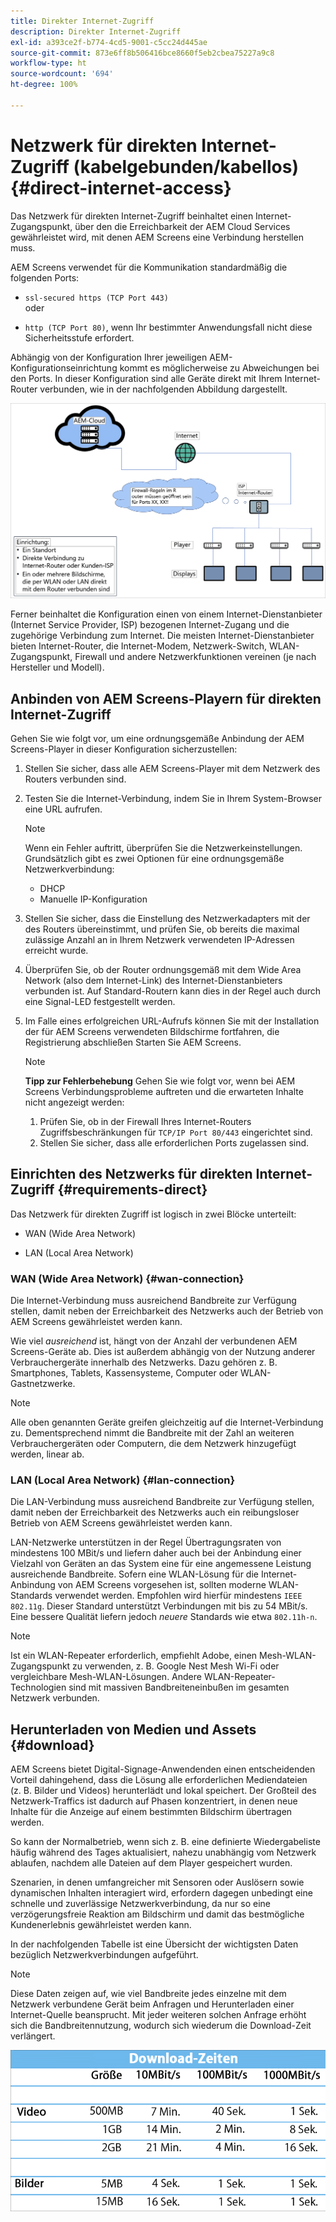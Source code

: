 ```yaml
---
title: Direkter Internet-Zugriff
description: Direkter Internet-Zugriff
exl-id: a393ce2f-b774-4cd5-9001-c5cc24d445ae
source-git-commit: 873e6ff8b506416bce8660f5eb2cbea75227a9c8
workflow-type: ht
source-wordcount: '694'
ht-degree: 100%

---
```


# Netzwerk für direkten Internet-Zugriff (kabelgebunden/kabellos) {#direct-internet-access}

Das Netzwerk für direkten Internet-Zugriff beinhaltet einen Internet-Zugangspunkt, über den die Erreichbarkeit der AEM Cloud Services gewährleistet wird, mit denen AEM Screens eine Verbindung herstellen muss.

AEM Screens verwendet für die Kommunikation standardmäßig die folgenden Ports:

* `ssl-secured https (TCP Port 443)`
  <br> oder</br>

* `http (TCP Port 80)`, wenn Ihr bestimmter Anwendungsfall nicht diese Sicherheitsstufe erfordert.

Abhängig von der Konfiguration Ihrer jeweiligen AEM-Konfigurationseinrichtung kommt es möglicherweise zu Abweichungen bei den Ports. In dieser Konfiguration sind alle Geräte direkt mit Ihrem Internet-Router verbunden, wie in der nachfolgenden Abbildung dargestellt.

![](/help/assets/direct-access-2.png)

Ferner beinhaltet die Konfiguration einen von einem Internet-Dienstanbieter (Internet Service Provider, ISP) bezogenen Internet-Zugang und die zugehörige Verbindung zum Internet. Die meisten Internet-Dienstanbieter bieten Internet-Router, die Internet-Modem, Netzwerk-Switch, WLAN-Zugangspunkt, Firewall und andere Netzwerkfunktionen vereinen (je nach Hersteller und Modell).

## Anbinden von AEM Screens-Playern für direkten Internet-Zugriff

Gehen Sie wie folgt vor, um eine ordnungsgemäße Anbindung der AEM Screens-Player in dieser Konfiguration sicherzustellen:

1. Stellen Sie sicher, dass alle AEM Screens-Player mit dem Netzwerk des Routers verbunden sind.
1. Testen Sie die Internet-Verbindung, indem Sie in Ihrem System-Browser eine URL aufrufen.

   >[!NOTE]
   >Wenn ein Fehler auftritt, überprüfen Sie die Netzwerkeinstellungen. Grundsätzlich gibt es zwei Optionen für eine ordnungsgemäße Netzwerkverbindung:
   >* DHCP
   >* Manuelle IP-Konfiguration

1. Stellen Sie sicher, dass die Einstellung des Netzwerkadapters mit der des Routers übereinstimmt, und prüfen Sie, ob bereits die maximal zulässige Anzahl an in Ihrem Netzwerk verwendeten IP-Adressen erreicht wurde.
1. Überprüfen Sie, ob der Router ordnungsgemäß mit dem Wide Area Network (also dem Internet-Link) des Internet-Dienstanbieters verbunden ist. Auf Standard-Routern kann dies in der Regel auch durch eine Signal-LED festgestellt werden.
1. Im Falle eines erfolgreichen URL-Aufrufs können Sie mit der Installation der für AEM Screens verwendeten Bildschirme fortfahren, die Registrierung abschließen Starten Sie AEM Screens.

   >[!NOTE]
   >**Tipp zur Fehlerbehebung**
   >Gehen Sie wie folgt vor, wenn bei AEM Screens Verbindungsprobleme auftreten und die erwarteten Inhalte nicht angezeigt werden:
   >
   >1. Prüfen Sie, ob in der Firewall Ihres Internet-Routers Zugriffsbeschränkungen für `TCP/IP Port 80/443` eingerichtet sind.
   >1. Stellen Sie sicher, dass alle erforderlichen Ports zugelassen sind.

## Einrichten des Netzwerks für direkten Internet-Zugriff {#requirements-direct}

Das Netzwerk für direkten Zugriff ist logisch in zwei Blöcke unterteilt:

* WAN (Wide Area Network)

* LAN (Local Area Network)

### WAN (Wide Area Network) {#wan-connection}

Die Internet-Verbindung muss ausreichend Bandbreite zur Verfügung stellen, damit neben der Erreichbarkeit des Netzwerks auch der Betrieb von AEM Screens gewährleistet werden kann.

Wie viel *ausreichend* ist, hängt von der Anzahl der verbundenen AEM Screens-Geräte ab. Dies ist außerdem abhängig von der Nutzung anderer Verbrauchergeräte innerhalb des Netzwerks. Dazu gehören z. B. Smartphones, Tablets, Kassensysteme, Computer oder WLAN-Gastnetzwerke.

>[!NOTE]
>
>Alle oben genannten Geräte greifen gleichzeitig auf die Internet-Verbindung zu. Dementsprechend nimmt die Bandbreite mit der Zahl an weiteren Verbrauchergeräten oder Computern, die dem Netzwerk hinzugefügt werden, linear ab.

### LAN (Local Area Network) {#lan-connection}

Die LAN-Verbindung muss ausreichend Bandbreite zur Verfügung stellen, damit neben der Erreichbarkeit des Netzwerks auch ein reibungsloser Betrieb von AEM Screens gewährleistet werden kann.

LAN-Netzwerke unterstützen in der Regel Übertragungsraten von mindestens 100 MBit/s und liefern daher auch bei der Anbindung einer Vielzahl von Geräten an das System eine für eine angemessene Leistung ausreichende Bandbreite.
Sofern eine WLAN-Lösung für die Internet-Anbindung von AEM Screens vorgesehen ist, sollten moderne WLAN-Standards verwendet werden. Empfohlen wird hierfür mindestens `IEEE 802.11g`. Dieser Standard unterstützt Verbindungen mit bis zu 54 MBit/s. Eine bessere Qualität liefern jedoch *neuere* Standards wie etwa `802.11h-n`.

>[!NOTE]
>
>Ist ein WLAN-Repeater erforderlich, empfiehlt Adobe, einen Mesh-WLAN-Zugangspunkt zu verwenden, z. B. Google Nest Mesh Wi-Fi oder vergleichbare Mesh-WLAN-Lösungen. Andere WLAN-Repeater-Technologien sind mit massiven Bandbreiteneinbußen im gesamten Netzwerk verbunden.

## Herunterladen von Medien und Assets {#download}

AEM Screens bietet Digital-Signage-Anwendenden einen entscheidenden Vorteil dahingehend, dass die Lösung alle erforderlichen Mediendateien (z. B. Bilder und Videos) herunterlädt und lokal speichert. Der Großteil des Netzwerk-Traffics ist dadurch auf Phasen konzentriert, in denen neue Inhalte für die Anzeige auf einem bestimmten Bildschirm übertragen werden.

So kann der Normalbetrieb, wenn sich z. B. eine definierte Wiedergabeliste häufig während des Tages aktualisiert, nahezu unabhängig vom Netzwerk ablaufen, nachdem alle Dateien auf dem Player gespeichert wurden.

Szenarien, in denen umfangreicher mit Sensoren oder Auslösern sowie dynamischen Inhalten interagiert wird, erfordern dagegen unbedingt eine schnelle und zuverlässige Netzwerkverbindung, da nur so eine verzögerungsfreie Reaktion am Bildschirm und damit das bestmögliche Kundenerlebnis gewährleistet werden kann.

In der nachfolgenden Tabelle ist eine Übersicht der wichtigsten Daten bezüglich Netzwerkverbindungen aufgeführt.

>[!NOTE]
>
>Diese Daten zeigen auf, wie viel Bandbreite jedes einzelne mit dem Netzwerk verbundene Gerät beim Anfragen und Herunterladen einer Internet-Quelle beansprucht. Mit jeder weiteren solchen Anfrage erhöht sich die Bandbreitennutzung, wodurch sich wiederum die Download-Zeit verlängert.

![](/help/assets/download-times-direct.png)

